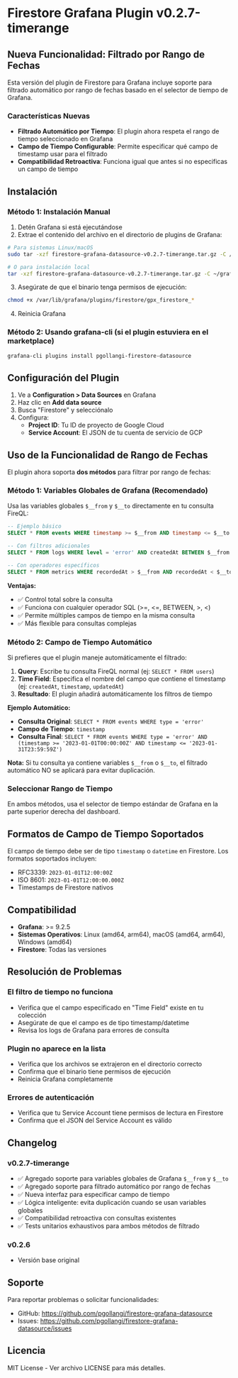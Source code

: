 # Firestore Grafana Plugin v0.2.7-timerange

## Nueva Funcionalidad: Filtrado por Rango de Fechas

Esta versión del plugin de Firestore para Grafana incluye soporte para filtrado automático por rango de fechas basado en el selector de tiempo de Grafana.

### Características Nuevas

- **Filtrado Automático por Tiempo**: El plugin ahora respeta el rango de tiempo seleccionado en Grafana
- **Campo de Tiempo Configurable**: Permite especificar qué campo de timestamp usar para el filtrado
- **Compatibilidad Retroactiva**: Funciona igual que antes si no especificas un campo de tiempo

## Instalación

### Método 1: Instalación Manual

1. Detén Grafana si está ejecutándose
2. Extrae el contenido del archivo en el directorio de plugins de Grafana:

```bash
# Para sistemas Linux/macOS
sudo tar -xzf firestore-grafana-datasource-v0.2.7-timerange.tar.gz -C /var/lib/grafana/plugins/firestore/

# O para instalación local
tar -xzf firestore-grafana-datasource-v0.2.7-timerange.tar.gz -C ~/grafana/plugins/firestore/
```

3. Asegúrate de que el binario tenga permisos de ejecución:

```bash
chmod +x /var/lib/grafana/plugins/firestore/gpx_firestore_*
```

4. Reinicia Grafana

### Método 2: Usando grafana-cli (si el plugin estuviera en el marketplace)

```bash
grafana-cli plugins install pgollangi-firestore-datasource
```

## Configuración del Plugin

1. Ve a **Configuration > Data Sources** en Grafana
2. Haz clic en **Add data source**
3. Busca "Firestore" y selecciónalo
4. Configura:
   - **Project ID**: Tu ID de proyecto de Google Cloud
   - **Service Account**: El JSON de tu cuenta de servicio de GCP

## Uso de la Funcionalidad de Rango de Fechas

El plugin ahora soporta **dos métodos** para filtrar por rango de fechas:

### Método 1: Variables Globales de Grafana (Recomendado)

Usa las variables globales `$__from` y `$__to` directamente en tu consulta FireQL:

```sql
-- Ejemplo básico
SELECT * FROM events WHERE timestamp >= $__from AND timestamp <= $__to

-- Con filtros adicionales
SELECT * FROM logs WHERE level = 'error' AND createdAt BETWEEN $__from AND $__to ORDER BY createdAt

-- Con operadores específicos
SELECT * FROM metrics WHERE recordedAt > $__from AND recordedAt < $__to AND value > 100
```

**Ventajas:**
- ✅ Control total sobre la consulta
- ✅ Funciona con cualquier operador SQL (>=, <=, BETWEEN, >, <)
- ✅ Permite múltiples campos de tiempo en la misma consulta
- ✅ Más flexible para consultas complejas

### Método 2: Campo de Tiempo Automático

Si prefieres que el plugin maneje automáticamente el filtrado:

1. **Query**: Escribe tu consulta FireQL normal (ej: `SELECT * FROM users`)
2. **Time Field**: Especifica el nombre del campo que contiene el timestamp (ej: `createdAt`, `timestamp`, `updatedAt`)
3. **Resultado**: El plugin añadirá automáticamente los filtros de tiempo

**Ejemplo Automático:**
- **Consulta Original**: `SELECT * FROM events WHERE type = 'error'`
- **Campo de Tiempo**: `timestamp`
- **Consulta Final**: `SELECT * FROM events WHERE type = 'error' AND (timestamp >= '2023-01-01T00:00:00Z' AND timestamp <= '2023-01-31T23:59:59Z')`

**Nota:** Si tu consulta ya contiene variables `$__from` o `$__to`, el filtrado automático NO se aplicará para evitar duplicación.

### Seleccionar Rango de Tiempo

En ambos métodos, usa el selector de tiempo estándar de Grafana en la parte superior derecha del dashboard.

## Formatos de Campo de Tiempo Soportados

El campo de tiempo debe ser de tipo `timestamp` o `datetime` en Firestore. Los formatos soportados incluyen:
- RFC3339: `2023-01-01T12:00:00Z`
- ISO 8601: `2023-01-01T12:00:00.000Z`
- Timestamps de Firestore nativos

## Compatibilidad

- **Grafana**: >= 9.2.5
- **Sistemas Operativos**: Linux (amd64, arm64), macOS (amd64, arm64), Windows (amd64)
- **Firestore**: Todas las versiones

## Resolución de Problemas

### El filtro de tiempo no funciona
- Verifica que el campo especificado en "Time Field" existe en tu colección
- Asegúrate de que el campo es de tipo timestamp/datetime
- Revisa los logs de Grafana para errores de consulta

### Plugin no aparece en la lista
- Verifica que los archivos se extrajeron en el directorio correcto
- Confirma que el binario tiene permisos de ejecución
- Reinicia Grafana completamente

### Errores de autenticación
- Verifica que tu Service Account tiene permisos de lectura en Firestore
- Confirma que el JSON del Service Account es válido

## Changelog

### v0.2.7-timerange
- ✅ Agregado soporte para variables globales de Grafana `$__from` y `$__to`
- ✅ Agregado soporte para filtrado automático por rango de fechas
- ✅ Nueva interfaz para especificar campo de tiempo
- ✅ Lógica inteligente: evita duplicación cuando se usan variables globales
- ✅ Compatibilidad retroactiva con consultas existentes
- ✅ Tests unitarios exhaustivos para ambos métodos de filtrado

### v0.2.6
- Versión base original

## Soporte

Para reportar problemas o solicitar funcionalidades:
- GitHub: https://github.com/pgollangi/firestore-grafana-datasource
- Issues: https://github.com/pgollangi/firestore-grafana-datasource/issues

## Licencia

MIT License - Ver archivo LICENSE para más detalles.